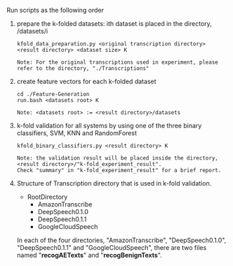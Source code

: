Run scripts as the following order
1. prepare the k-folded datasets: ith dataset is placed in the directory, <result directory>/datasets/i
   ```
   kfold_data_preparation.py <original transcription directory> <result directory> <dataset size> K
   
   Note: For the original transcriptions used in experiment, please refer to the directory, "./Transcriptions"
   ```
2. create feature vectors for each k-folded dataset
   ```
   cd ./Feature-Generation
   run.bash <datasets root> K
   
   Note: <datasets root> := <result directory>/datasets
   ```
3. k-fold validation for all systems by using one of the three binary classifiers, SVM, KNN and RandomForest
   ```
   kfold_binary_classifiers.py <result directory> K
   
   Note: the validation result will be placed inside the directory, <result directory>/"k-fold_experiment_result".
   Check "summary" in "k-fold_experiment_result" for a brief report.
   ```
4. Structure of Transcription directory that is used in k-fold validation.
    - RootDirectory
      - AmazonTranscribe
      - DeepSpeech0.1.0
      - DeepSpeech0.1.1
      - GoogleCloudSpeech
	
	In each of the four directories, "AmazonTranscribe", "DeepSpeech0.1.0", "DeepSpeech0.1.1" and "GoogleCloudSpeech", there are two files named "**recogAETexts**" and "**recogBenignTexts**". 
